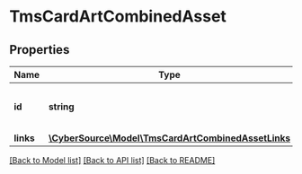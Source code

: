 # TmsCardArtCombinedAsset

## Properties
Name | Type | Description | Notes
------------ | ------------- | ------------- | -------------
**id** | **string** | Unique identifier for the asset | [optional] 
**links** | [**\CyberSource\Model\TmsCardArtCombinedAssetLinks**](TmsCardArtCombinedAssetLinks.md) |  | [optional] 

[[Back to Model list]](../README.md#documentation-for-models) [[Back to API list]](../README.md#documentation-for-api-endpoints) [[Back to README]](../README.md)


